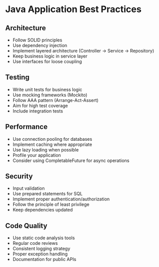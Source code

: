 # Java Application Best Practices

## Architecture
- Follow SOLID principles
- Use dependency injection
- Implement layered architecture (Controller → Service → Repository)
- Keep business logic in service layer
- Use interfaces for loose coupling

## Testing
- Write unit tests for business logic
- Use mocking frameworks (Mockito)
- Follow AAA pattern (Arrange-Act-Assert)
- Aim for high test coverage
- Include integration tests

## Performance
- Use connection pooling for databases
- Implement caching where appropriate
- Use lazy loading when possible
- Profile your application
- Consider using CompletableFuture for async operations

## Security
- Input validation
- Use prepared statements for SQL
- Implement proper authentication/authorization
- Follow the principle of least privilege
- Keep dependencies updated

## Code Quality
- Use static code analysis tools
- Regular code reviews
- Consistent logging strategy
- Proper exception handling
- Documentation for public APIs
